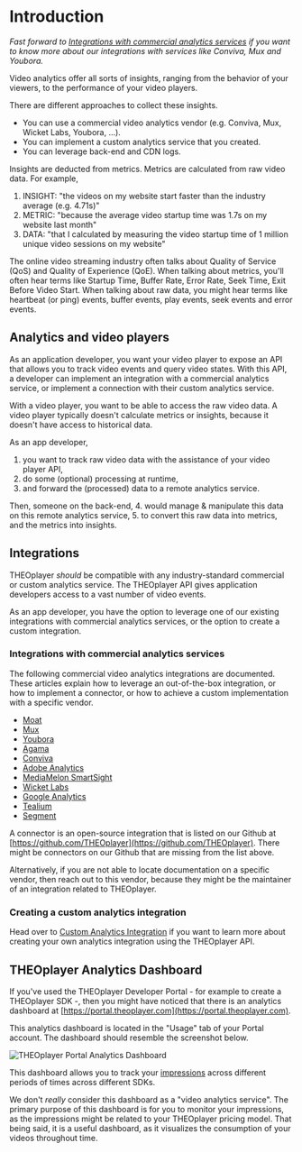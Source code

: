 # Introduction

_Fast forward to [Integrations with commercial analytics services](#integrations-with-commercial-analytics-services) if
you want to know more about our integrations with services like Conviva, Mux and Youbora._

Video analytics offer all sorts of insights, ranging from the behavior of your viewers,
to the performance of your video players.

There are different approaches to collect these insights.

- You can use a commercial video analytics vendor (e.g. Conviva, Mux, Wicket Labs, Youbora, ...).
- You can implement a custom analytics service that you created.
- You can leverage back-end and CDN logs.

Insights are deducted from metrics. Metrics are calculated from raw video data.
For example,

1. INSIGHT: "the videos on my website start faster than the industry average (e.g. 4.71s)"
2. METRIC: "because the average video startup time was 1.7s on my website last month"
3. DATA: "that I calculated by measuring the video startup time of 1 million unique video sessions on my website"

The online video streaming industry often talks about Quality of Service (QoS) and Quality of Experience (QoE).
When talking about metrics, you'll often hear terms like Startup Time, Buffer Rate,
Error Rate, Seek Time, Exit Before Video Start.
When talking about raw data, you might hear terms like heartbeat (or ping) events, buffer events, play events, seek events and error events.

## Analytics and video players

As an application developer, you want your video player to expose an API that allows you to track video events and query
video states. With this API, a developer can implement an integration with a commercial analytics service,
or implement a connection with their custom analytics service.

With a video player, you want to be able to access the raw video data.
A video player typically doesn't calculate metrics or insights, because it doesn't have access to historical data.

As an app developer,

1. you want to track raw video data with the assistance of your video player API,
2. do some (optional) processing at runtime,
3. and forward the (processed) data to a remote analytics service.

Then, someone on the back-end, 4. would manage & manipulate this data on this remote analytics service, 5. to convert this raw data into metrics, and the metrics into insights.

## Integrations

THEOplayer _should_ be compatible with any industry-standard commercial or custom analytics service.
The THEOplayer API gives application developers access to a vast number of video events.

As an app developer,
you have the option to leverage one of our existing integrations with commercial analytics services,
or the option to create a custom integration.

### Integrations with commercial analytics services

The following commercial video analytics integrations are documented.
These articles explain how to leverage an out-of-the-box integration,
or how to implement a connector, or how to achieve a custom implementation with a specific vendor.

- [Moat](../../how-to-guides/02-analytics/01-moat.md)
- [Mux](../../how-to-guides/02-analytics/02-mux.md)
- [Youbora](../../how-to-guides/02-analytics/03-youbora.md)
- [Agama](../../how-to-guides/02-analytics/04-agama.md)
- [Conviva](../../how-to-guides/02-analytics/05-conviva/00-introduction.md)
- [Adobe Analytics](../../how-to-guides/02-analytics/07-adobe-analytics.md)
- [MediaMelon SmartSight](../../how-to-guides/02-analytics/08-mediamelon-smartsight.md)
- [Wicket Labs](../../how-to-guides/02-analytics/09-wicket-labs.md)
- [Google Analytics](../../how-to-guides/02-analytics/06-custom-analytics-integration.md#integrating-google-analytics)
- [Tealium](10-tealium.md)
- [Segment](11-segment.md)

A connector is an open-source integration that is listed on our Github at [https://github.com/THEOplayer](https://github.com/THEOplayer).
There might be connectors on our Github that are missing from the list above.

Alternatively, if you are not able to locate documentation on a specific vendor, then reach out to this vendor,
because they might be the maintainer of an integration related to THEOplayer.

### Creating a custom analytics integration

Head over to [Custom Analytics Integration](../../how-to-guides/02-analytics/06-custom-analytics-integration.md) if you want to learn more about
creating your own analytics integration using the THEOplayer API.

## THEOplayer Analytics Dashboard

If you've used the THEOplayer Developer Portal - for example to create a THEOplayer SDK -,
then you might have noticed that there is an analytics dashboard at [https://portal.theoplayer.com](https://portal.theoplayer.com).

This analytics dashboard is located in the "Usage" tab of your Portal account. The dashboard should resemble the screenshot below.

![THEOplayer Portal Analytics Dashboard](../../assets/img/analytics-introduction-portal-dashboard.png 'THEOplayer Portal Analytics Dashboard')

This dashboard allows you to track your [impressions](../../faq/12-what-is-an-impression.md) across different periods of times across different SDKs.

We don't _really_ consider this dashboard as a "video analytics service". The primary purpose of this dashboard is for you to monitor your impressions,
as the impressions might be related to your THEOplayer pricing model.
That being said, it is a useful dashboard, as it visualizes the consumption of your videos throughout time.
